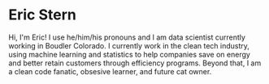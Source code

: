 # Eric Stern

<!--
**estern95/estern95** is a ✨ _special_ ✨ repository because its `README.md` (this file) appears on your GitHub profile.

Here are some ideas to get you started:

- 🔭 I’m currently working on ...
- 🌱 I’m currently learning ...
- 👯 I’m looking to collaborate on ...
- 🤔 I’m looking for help with ...
- 💬 Ask me about ...
- 📫 How to reach me: ...
- 😄 Pronouns: ...
- ⚡ Fun fact: ...
-->

Hi, I'm Eric! I use he/him/his pronouns and I am data scientist currently working in Boudler Colorado. I currently work in the clean tech industry, using machine learning and statistics to help companies save on energy and better retain customers through efficiency programs. Beyond that, I am a clean code fanatic, obsesive learner, and future cat owner. 
